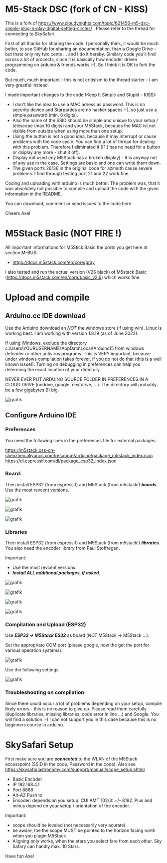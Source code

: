 # M5-Stack DSC (fork of CN - KISS)

This is a fork of https://www.cloudynights.com/topic/621456-m5-dsc-simple-plug-n-play-digital-setting-circles/ . 
Please refer to the thread for connecting to SkySafari. 

First of all thanks for sharing the code. I personally think, it would be much better, to use GitHub for sharing an documentation, than a Google Drive - but thats only my two cents ... and I do it hereby. Similary code you'll find across a lot of procects, since it is basically how encoder driven programming on arduino & friends works :-). So I think it is OK to fork the code. 

But much, much important - this is not critisism to the thread starter - I am very greatful instead.


I made important changes to the code (Keep It Simple and Stupid - KISS):

- I don't like the idea to use a MAC adress as password. This is no security device and Starparties are no hacker spaces :-), so just use a simple password (min. 8 digits).
- Also the name of the SSID should be simple and unique to your setup / telescope (max 10 digits) and your M5Stack, becaues the MAC ist not visible from outside when using more than one setup. 
- Using the button is not a good idea, because it may interrupt or cause problems with the code cycle. You can find a lot of thread for dealing with this problem. Therefore I eliminated it ([1.] has no need for a button or dsiplay any more - shut it off).
- Display not used (my M5Stack has a broken display) - it is anyway not of any use in the case. Settings are basic and one can write them down.
- The given ports 26/36 in the original code for azimuth cause severe problems. I find through testing port 21 and 22 work fine. 

Coding and uploading with arduino is much better. The problem was, that it was absolutely not possible to compile and upload the code with the given information in the README.


You can download, comment or send issues to the code here.

Cheers
Axel

# M5Stack Basic (NOT FIRE !)
All important informations for M5Stick Basic the ports you get here at section M-BUS:
- https://docs.m5stack.com/en/core/gray

I also tested and run the actual version (V26 black) of M5stack Basic (https://docs.m5stack.com/en/core/basic_v2.6) which works fine. 

# Upload and compile

## Arduino.cc IDE download

Use the Arduino download an _NOT_ the windows store (if using win). Linux is working best. I am working with version 1.8.19 (as of June 2022).

If using Windows, exclude the directory c:\Users\YOURUSERNAME\AppData\Local\Arduino15 from windows defender or other antivirus programs. This is VERY important, because under windows compilation takes forever, if you do not do that (this is a well known issue!). Turning on debugging in preferences can help you determing the exact location of your directory. 

NEVER EVER PUT ARDUINO SOURCE FOLDER IN PREFERENCES IN A CLOUD DRIVE (ondrive, google, nextdrive, ...). The directory will probably be a few gigabytes (!) big.  

![grafik](https://user-images.githubusercontent.com/456034/174564593-ce873ca5-5060-4e15-873f-1bef69d00442.png)


## Configure Arduino IDE

### Preferences
You need the following lines in the preferences file for external packages:

https://m5stack.oss-cn-shenzhen.aliyuncs.com/resource/arduino/package_m5stack_index.json
https://dl.espressif.com/dl/package_esp32_index.json

### Board:

Then install ESP32 (from espressif) and M5Stack (from m5stack!) ***boards***. Use the most revcent versions.

![grafik](https://user-images.githubusercontent.com/456034/174559278-c58caa20-28f7-49e4-ac05-6e56de4a9c5d.png)

![grafik](https://user-images.githubusercontent.com/456034/174559474-f3787985-860d-4d7b-9457-855f63dda3e2.png)

![grafik](https://user-images.githubusercontent.com/456034/174559736-f885cca2-0035-4cb2-a1f6-a416c8c4e61a.png)


### Libraries

Then install ESP32 (from espressif) and M5Stack (from m5stack!) ***libraries***. You also need the encoder library from Paul Stoffregen. 

Important: 

- Use the most revcent versions. 
- ***Install ALL additional packages, if asked***. 

![grafik](https://user-images.githubusercontent.com/456034/174561301-64f5e578-6e6b-4f7b-8442-d4fb64039881.png)

![grafik](https://user-images.githubusercontent.com/456034/174561845-c6a98db0-c2b7-420d-b6f2-b8f3c36ac201.png)

![grafik](https://user-images.githubusercontent.com/456034/174562207-e27ee45a-de90-4be2-9048-dd3d5c30fe62.png)

![grafik](https://user-images.githubusercontent.com/456034/174562394-18938b4e-a25a-4940-858a-d04d4cdf8d77.png)



### Compilation and Upload (ESP32)
Use ***ESP32 -> M5Stack ES32*** as board (_NOT_ M5Stack -> M5Stack ...).

Set the appropriate COM port (please google, how the get the port for various operation systems).

![grafik](https://user-images.githubusercontent.com/456034/174558643-39a14898-9a33-44a1-a6c4-a70a994b4221.png)

Use the following settings:

![grafik](https://user-images.githubusercontent.com/456034/174562941-4f69c490-f526-4d45-b619-8e785456c81f.png)

### Troubleshooting on compilation
Since there could occur a lot of problems depending on your setup, compile likely errors - this is no reason to give up. Please read them carefully (duplicate libraries, missing libraries, code error in line ...) and Google. You will find a solution :-) I can not support you in this case because this is no beginners course in arduino. 


# SkySafari Setup
First make sure you are ***connected*** to the WLAN of the M5Stack accesspoint (SSID in the code, Password in the code).
Also see https://skysafariastronomy.com/support/manual/scope_setup.shtml


- Basic Encoder
- IP 192.168.4.1
- Port 8888
- Alt-AZ Push to
- Encoder: depends on you setup. CUI AMT 102/3: +/- 8192. Plus and minus depend on your setup / orientation of the encoder. 


Important: 

- scope should be leveled (not necessarily very acurate)
- be aware, the the scope MUST be pointed to the horizon facing north when you plugin M5Stack
- Aligning only works, when the stars you select fare from each other. Sky Safary can handly max. 10 Stars. 


Have fun
Axel





